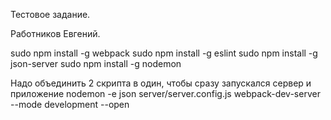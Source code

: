 Тестовое задание.

Работников Евгений.

sudo npm install -g webpack
sudo npm install -g eslint
sudo npm install -g json-server 
sudo npm install -g nodemon

Надо объединить 2 скрипта в один, чтобы сразу запускался сервер и приложение
nodemon -e json server/server.config.js
webpack-dev-server --mode development --open
